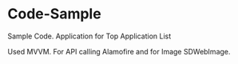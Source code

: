 # Code-Sample
Sample Code. Application for Top Application List


Used MVVM.
For API calling Alamofire and for Image SDWebImage.
